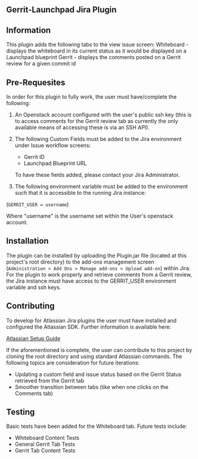 Gerrit-Launchpad Jira Plugin
--------------

Information
--------------
This plugin adds the following tabs to the view issue screen:
Whiteboard - displays the whiteboard in its current status as it would be displayed on a Launchpad blueprint
Gerrit - displays the comments posted on a Gerrit review for a given commit id

Pre-Requesites
--------------
In order for this plugin to fully work, the user must have/complete the following:

1. An Openstack account configured with the user's public ssh key (this is to access comments for the Gerrit review tab as currently the only available means of accessing these is via an SSH API). 

2. The following Custom Fields must be added to the Jira environment under Issue workflow screens:
	- Gerrit ID
	- Launchpad Blueprint URL
	
	To have these fields added, please contact your Jira Administrator.

3. The following environment variable must be added to the environment such that it is accessible to the running Jira instance:

(`GERRIT_USER = username`)

Where "username" is the username set within the User's openstack account.

Installation
--------------
The plugin can be installed by uploading the Plugin.jar file (located at this project's root directory) to the add-ons management screen (`Administration > Add Ons > Manage add-ons > Upload add-on`) within Jira. For the plugin to work properly and retrieve comments from a Gerrit review, the Jira instance must have access to the GERRIT_USER environment variable and ssh keys.

Contributing
--------------
To develop for Atlassian Jira plugins the user must have installed and configured the Atlassian SDK. Further information is available here:

[Atlassian Setup Guide](https://developer.atlassian.com/display/DOCS/Set+up+the+Atlassian+Plugin+SDK+and+Build+a+Project)

If the aforementioned is complete, the user can contribute to this project by cloning the root directory and using standard Atlassian commands.
The following topics are consideration for future iterations:
- Updating a custom field and issue status based on the Gerrit Status retrieved from the Gerrit tab
- Smoother transition between tabs (like when one clicks on the Comments tab)

Testing
--------------
Basic tests have been added for the Whiteboard tab. Future tests include:
- Whiteboard Content Tests
- General Gerrit Tab Tests
- Gerrit Tab Content Tests

